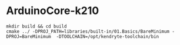 # ArduinoCore-k210

```
mkdir build && cd build
cmake ../ -DPROJ_PATH=libraries/built-in/01.Basics/BareMinimum -DPROJ=BareMinimum  -DTOOLCHAIN=/opt/kendryte-toolchain/bin
```